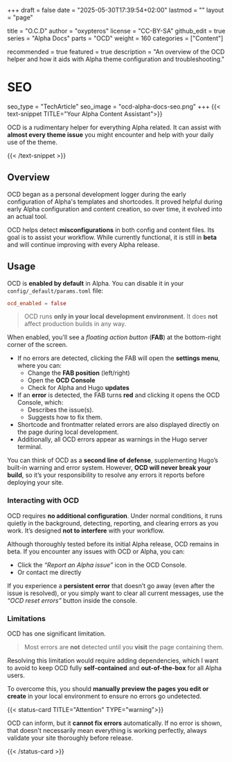 +++
draft = false
date = "2025-05-30T17:39:54+02:00"
lastmod = ""
layout = "page"

title = "O.C.D"
author = "oxypteros"
license = "CC-BY-SA"
github_edit = true
series = "Alpha Docs"
  parts = "OCD"
  weight = 160
categories = ["Content"]

recommended = true
featured = true
description = "An overview of the OCD helper and how it aids with Alpha theme configuration and troubleshooting."
# SEO
seo_type = "TechArticle"
seo_image = "ocd-alpha-docs-seo.png"
+++
{{< text-snippet TITLE="Your Alpha Content Assistant">}}

OCD is a rudimentary helper for everything Alpha related. It can assist with **almost every theme issue** you might encounter and help with your daily use of the theme.

{{< /text-snippet >}}

## Overview
OCD began as a personal development logger during the early configuration of Alpha's templates and shortcodes. It proved helpful during early Alpha configuration and content creation, so over time, it evolved into an actual tool.

OCD helps detect **misconfigurations** in both config and content files. Its goal is to assist your workflow. While currently functional, it is still in **beta** and will continue improving with every Alpha release.

## Usage

OCD is **enabled by default** in Alpha. You can disable it in your `config/_default/params.toml` file:

```toml
ocd_enabled = false
```
> OCD runs **only in your local development environment**. 
> It does **not** affect production builds in any way.

When enabled, you'll see a *floating action button* (**FAB**) at the bottom-right corner of the screen.
- If no errors are detected, clicking the FAB will open the **settings menu**, where you can:
  - Change the **FAB position** (left/right)
  - Open the **OCD Console**
  - Check for Alpha and Hugo **updates**
- If an **error** is detected, the FAB turns **red** and clicking it opens the OCD Console, which:
  - Describes the issue(s).
  - Suggests how to fix them.
- Shortcode and frontmatter related errors are also displayed directly on the page during local development.
- Additionally, all OCD errors appear as warnings in the Hugo server terminal.

You can think of OCD as a **second line of defense**, supplementing Hugo’s built-in warning and error system.
However, **OCD will never break your build**, so it’s your responsibility to resolve any errors it reports before deploying your site.

### Interacting with OCD
OCD requires **no additional configuration**. Under normal conditions, it runs quietly in the background, detecting, reporting, and clearing errors as you work. It’s designed **not to interfere** with your workflow.

Although thoroughly tested before its initial Alpha release, OCD remains in beta. If you encounter any issues with OCD or Alpha, you can:
- Click the *“Report an Alpha issue”* icon in the OCD Console. 
- Or contact me directly

If you experience a **persistent error** that doesn’t go away (even after the issue is resolved), or you simply want to clear all current messages, use the *“OCD reset errors”* button inside the console.

### Limitations
OCD has one significant limitation.

> Most errors are **not** detected until you **visit** the page containing them.

Resolving this limitation would require adding dependencies, which I want to avoid to keep OCD fully **self-contained** and **out-of-the-box** for all Alpha users.

To overcome this, you should **manually preview the pages you edit or create** in your local environment to ensure no errors go undetected.

{{< status-card TITLE="Attention" TYPE="warning">}}

OCD can inform, but it **cannot fix errors** automatically.
If no error is shown, that doesn't necessarily mean everything is working perfectly, always validate your site thoroughly before release.

{{< /status-card >}}

<!--
## Error Code Reference [^1]
ocd-config-100
: `title` value is missing in `hugo.toml`

ocd-lang-100
: `languageName` value is missing in `config/_default/languages.toml`

ocd-params-100
:  Invalid `established_year` value set in `config/_default/params.toml`

ocd-params-101
: `established_year` value set to future year in `config/_default/params.toml`

[^1]: Incomplete list (under development)-->